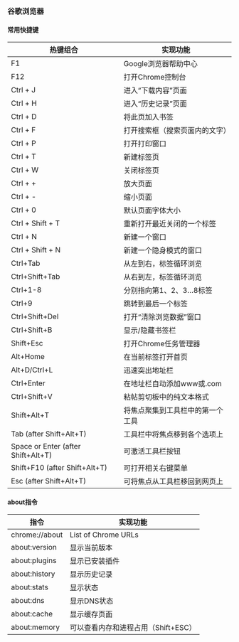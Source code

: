 ###  谷歌浏览器

#### 常用快捷键

热键组合 | 实现功能
------ | ------
F1 | Google浏览器帮助中心
F12 | 打开Chrome控制台
Ctrl + J | 进入“下载内容”页面
Ctrl + H | 进入“历史记录”页面
Ctrl + D | 将此页加入书签
Ctrl + F | 打开搜索框（搜索页面内的文字）
Ctrl + P | 打开打印窗口
Ctrl + T | 新建标签页
Ctrl + W | 关闭标签页
Ctrl + + | 放大页面
Ctrl + - | 缩小页面
Ctrl + 0 | 默认页面字体大小
Ctrl + Shift + T | 重新打开最近关闭的一个标签
Ctrl + N | 新建一个窗口
Ctrl + Shift + N | 新建一个隐身模式的窗口
Ctrl+Tab | 从左到右，标签循环浏览
Ctrl+Shift+Tab | 从右到左，标签循环浏览
Ctrl+1-8 | 分别指向第1、2、3…8标签
Ctrl+9 | 跳转到最后一个标签
Ctrl+Shift+Del | 打开“清除浏览数据”窗口
Ctrl+Shift+B | 显示/隐藏书签栏
Shift+Esc | 打开Chrome任务管理器
Alt+Home | 在当前标签打开首页
Alt+D/Ctrl+L | 迅速突出地址栏
Ctrl+Enter | 在地址栏自动添加www或.com
Ctrl+Shift+V | 粘帖剪切板中的纯文本格式
Shift+Alt+T | 将焦点聚集到工具栏中的第一个工具
Tab (after Shift+Alt+T) | 工具栏中将焦点移到各个选项上
Space or Enter (after Shift+Alt+T) | 可激活工具栏按钮
Shift+F10 (after Shift+Alt+T) | 可打开相关右键菜单
Esc (after Shift+Alt+T) | 可将焦点从工具栏移回到网页上

#### about指令

指令 | 实现功能
------ | ------
chrome://about | List of Chrome URLs
about:version | 显示当前版本
about:plugins | 显示已安装插件
about:history | 显示历史记录
about:stats | 显示状态
about:dns | 显示DNS状态
about:cache | 显示缓存页面
about:memory | 可以查看内存和进程占用（Shift+ESC）